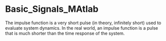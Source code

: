 # Basic_Signals_MAtlab
The impulse function is a very short pulse (in theory, infinitely short) used to evaluate system dynamics. In the real world, an impulse function is a pulse that is much shorter than the time response of the system.
